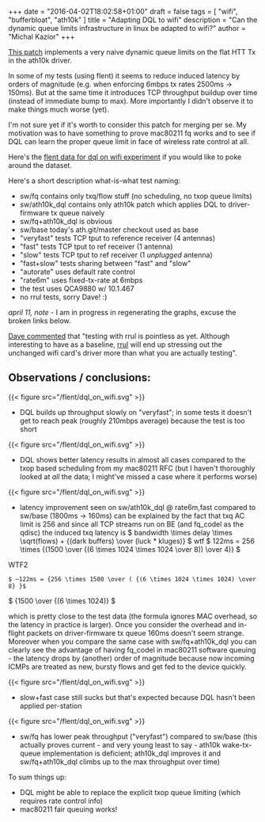 +++
date = "2016-04-02T18:02:58+01:00"
draft = false
tags = [ "wifi", "bufferbloat", "ath10k" ]
title = "Adapting DQL to wifi"
description = "Can the dynamic queue limits infrastructure in linux be adapted to wifi?"
author = "Michal Kazior"
+++

[This patch](https://www.mail-archive.com/linux-wireless@vger.kernel.org/msg21594.html) implements a very naive dynamic queue limits on the flat HTT Tx in the ath10k driver.

In some of my tests (using flent) it seems to reduce induced latency by orders of magnitude (e.g. when enforcing 6mbps tx rates 2500ms -> 150ms). But at the same time it introduces TCP throughput buildup over time (instead of immediate bump to max). More importantly I didn't observe it to make things much worse (yet).

I'm not sure yet if it's worth to consider this patch for merging per se. My motivation was to have something to prove mac80211 fq works and to see if DQL can learn the proper queue limit in face of wireless rate control at all.

Here's the
[flent data for dql on wifi experiment]( http://kazikcz.github.io/dl/2016-04-01-flent-ath10k-dql.tar.gz) if you would like to poke around the dataset.

Here's a short description what-is-what test naming:
- sw/fq contains only txq/flow stuff (no scheduling, no txop queue limits)
- sw/ath10k_dql contains only ath10k patch which applies DQL to driver-firmware tx queue naively
- sw/fq+ath10k_dql is obvious
- sw/base today's ath.git/master checkout used as base
- "veryfast" tests TCP tput to reference receiver (4 antennas)
- "fast" tests TCP tput to ref receiver (1 antenna)
- "slow" tests TCP tput to ref receiver (1 *unplugged* antenna)
- "fast+slow" tests sharing between "fast" and "slow"
- "autorate" uses default rate control
- "rate6m" uses fixed-tx-rate at 6mbps
- the test uses QCA9880 w/ 10.1.467
- no rrul tests, sorry Dave! :)

*april 11, note* - I am in progress in regenerating the graphs, excuse the broken links below.

[Dave commented](/fixme) that "testing with rrul is pointless as yet. Although
interesting to have as a baseline, [rrul](/fixme) will end up stressing out the unchanged
wifi card's driver more than what you are actually testing".

## Observations / conclusions:

{{< figure src="/flent/dql_on_wifi.svg" >}}

 - DQL builds up throughput slowly on "veryfast"; in some tests it
doesn't get to reach peak (roughly 210mbps average) because the test
is too short

{{< figure src="/flent/dql_on_wifi.svg" >}}

 - DQL shows better latency results in almost all cases compared to
the txop based scheduling from my mac80211 RFC (but I haven't
thoroughly looked at *all* the data; I might've missed a case where it
performs worse)

{{< figure src="/flent/dql_on_wifi.svg" >}}

 - latency improvement seen on sw/ath10k_dql @ rate6m,fast compared to
sw/base (1800ms -> 160ms) can be explained by the fact that txq AC
limit is 256 and since all TCP streams run on BE (and fq_codel as the
qdisc) the induced txq latency is
$ bandwidth \times delay \times \sqrt(flows) + {(dark buffers) \over
(luck * kluges)} $
wtf
$ 122ms = 256 \times {(1500 \over {(6 \times 1024 \times 1024 \over 8)) \over 4)} $

WTF2

`$ ~122ms = {256 \times 1500 \over ( {(6 \times 1024 \times 1024) \over
8} }$`

$ {1500 \over {(6 \times 1024)} $


which is pretty close to the test data (the formula ignores
MAC overhead, so the latency in practice is larger). Once you consider
the overhead and in-flight packets on driver-firmware tx queue 160ms
doesn't seem strange. Moreover when you compare the same case with
sw/fq+ath10k_dql you can clearly see the advantage of having fq_codel
in mac80211 software queuing - the latency drops by (another) order of
magnitude because now incoming ICMPs are treated as new, bursty flows
and get fed to the device quickly.

{{< figure src="/flent/dql_on_wifi.svg" >}}
 - slow+fast case still sucks but that's expected because DQL hasn't
been applied per-station

{{< figure src="/flent/dql_on_wifi.svg" >}}
 - sw/fq has lower peak throughput ("veryfast") compared to sw/base
(this actually proves current - and very young least to say - ath10k
wake-tx-queue implementation is deficient; ath10k_dql improves it and
sw/fq+ath10k_dql climbs up to the max throughput over time)

To sum things up:
 - DQL might be able to replace the explicit txop queue limiting
(which requires rate control info)
 - mac80211 fair queuing works!
